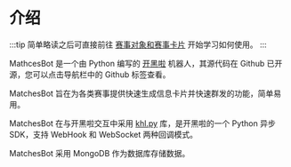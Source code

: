 # 介绍
:::tip
简单略读之后可直接前往 [赛事对象和赛事卡片](./cards_and_objects) 开始学习如何使用。
:::

MathcesBot 是一个由 Python 编写的 [开黑啦](https://www.kaiheila.cn) 机器人，其源代码在 Github 已开源，您可以点击导航栏中的 Github 标签查看。

MatchesBot 旨在为各类赛事提供快速生成信息卡片并快速群发的功能，简单易用。

MatchesBot 在与开黑啦交互中采用 [khl.py](https://github.com/TWT233/khl.py) 库，是开黑啦的一个 Python 异步 SDK，支持 WebHook 和 WebSocket 两种回调模式。

MatchesBot 采用 MongoDB 作为数据库存储数据。